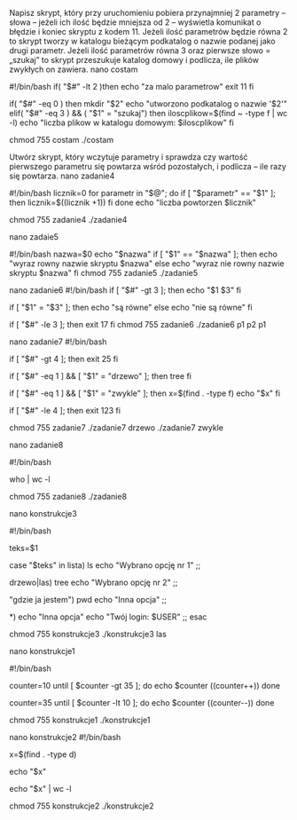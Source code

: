 
Napisz skrypt, który przy uruchomieniu pobiera przynajmniej 2 parametry – słowa –
jeżeli ich ilość będzie mniejsza od 2 – wyświetla komunikat o błędzie i koniec skryptu
z kodem 11. Jeżeli ilość parametrów będzie równa 2 to skrypt tworzy w katalogu
bieżącym podkatalog o nazwie podanej jako drugi parametr. Jeżeli ilość parametrów
równa 3 oraz pierwsze słowo = „szukaj” to skrypt przeszukuje katalog domowy i
podlicza, ile plików zwykłych on zawiera.
nano costam

#!/bin/bash
if( "$#" -lt 2 )then
echo "za malo parametrow"
exit 11
fi

if( "$#" -eq 0 ) then
mkdir "$2"
echo "utworzono podkatalog o nazwie '$2'"
elif( "$#" -eq 3 ) && ( "$1" = "szukaj") then
iloscplikow=$(find ~ -type f | wc -l)
echo "liczba plikow w katalogu domowym: $iloscplikow"
fi


chmod 755 costam
./costam

Utwórz skrypt, który wczytuje parametry i sprawdza czy wartość pierwszego parametru się
powtarza wśród pozostałych, i podlicza – ile razy się powtarza.
nano zadanie4

#!/bin/bash
licznik=0
 for parametr in "$@"; do
 if [ "$parametr" == "$1" ]; then
 licznik=$((licznik +1))
fi
done
echo "liczba powtorzen $licznik"

chmod 755 zadanie4
./zadanie4 

nano zadaie5

#!/bin/bash
nazwa=$0
echo "$nazwa"
if [ "$1" == "$nazwa" ]; then
echo "wyraz rowny nazwie skryptu $nazwa"
else
echo "wyraz nie rowny nazwie skryptu $nazwa"
fi
chmod 755 zadanie5
./zadanie5


nano zadanie6
#!/bin/bash
if [ "$#" -gt 3 ]; then
    echo "$1 $3"
fi

if [ "$1" = "$3" ]; then
    echo "są równe"
else
    echo "nie są równe"
fi

if [ "$#" -le 3 ]; then
    exit 17
fi
chmod 755 zadanie6
./zadanie6 p1 p2 p1


nano zadanie7
#!/bin/bash

if [ "$#" -gt 4 ]; then
    exit 25
fi

if [ "$#" -eq 1 ] && [ "$1" = "drzewo" ]; then
    tree
fi

if [ "$#" -eq 1 ] && [ "$1" = "zwykle" ]; then
    x=$(find . -type f)
    echo "$x"
fi

if [ "$#" -le 4 ]; then
    exit 123
fi

chmod 755 zadanie7
./zadanie7 drzewo
./zadanie7 zwykle

nano zadanie8

#!/bin/bash

who | wc -l

chmod 755 zadanie8
./zadanie8




nano konstrukcje3

#!/bin/bash

teks=$1

case "$teks" in
  lista)
    ls
    echo "Wybrano opcję nr 1"
    ;;

  drzewo|las)
    tree
    echo "Wybrano opcję nr 2"
    ;;

  "gdzie ja jestem")
    pwd
    echo "Inna opcja"
    ;;

  *)
    echo "Inna opcja"
    echo "Twój login: $USER"
    ;;
esac

chmod 755 konstrukcje3
./konstrukcje3 las


nano konstrukcje1

#!/bin/bash

counter=10
until [ $counter -gt 35 ]; do
echo $counter
((counter++))
done

counter=35
until [ $counter -lt 10 ]; do
echo $counter
((counter--))
done

 chmod 755 konstrukcje1
./konstrukcje1


nano konstrukcje2
#!/bin/bash

x=$(find . -type d)

echo "$x"

echo "$x" | wc -l

chmod 755 konstrukcje2
./konstrukcje2




